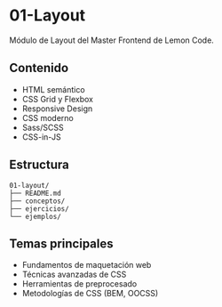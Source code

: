 # 01-Layout

Módulo de Layout del Master Frontend de Lemon Code.

## Contenido

- HTML semántico
- CSS Grid y Flexbox
- Responsive Design
- CSS moderno
- Sass/SCSS
- CSS-in-JS

## Estructura

```
01-layout/
├── README.md
├── conceptos/
├── ejercicios/
└── ejemplos/
```

## Temas principales

- Fundamentos de maquetación web
- Técnicas avanzadas de CSS
- Herramientas de preprocesado
- Metodologías de CSS (BEM, OOCSS)
